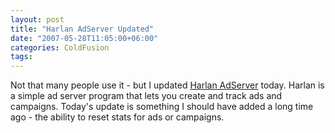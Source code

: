 ```yaml
---
layout: post
title: "Harlan AdServer Updated"
date: "2007-05-28T11:05:00+06:00"
categories: ColdFusion 
tags: 
---
```


Not that many people use it - but I updated <a href="http://harlan.riaforge.org">Harlan AdServer</a> today. Harlan is a simple ad server program that lets you create and track ads and campaigns. Today's update is something I should have added a long time ago - the ability to reset stats for ads or campaigns.